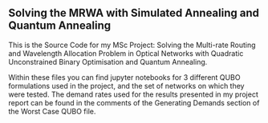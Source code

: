 ## Solving the MRWA with Simulated Annealing and Quantum Annealing

This is the Source Code for my MSc Project: Solving the Multi-rate Routing and Wavelength Allocation Problem in 
Optical Networks with Quadratic Unconstrained Binary Optimisation and Quantum Annealing.

Within these files you can find jupyter notebooks for 3 different QUBO formulations used in the project, and the set of networks on which they were tested.
The demand rates used for the results presented in my project report can be found in the comments of the Generating Demands section of the Worst Case QUBO file.

